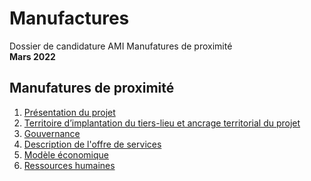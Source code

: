 # Manufactures
Dossier de candidature AMI Manufatures de proximité      
**Mars 2022**  

## **Manufatures de proximité**
1. [Présentation du projet](presentation_projet.md)  
2. [Territoire d’implantation du tiers-lieu et ancrage territorial du projet](territoire.md)
3. [Gouvernance](gouvernance.md)  
4. [Description de l'offre de services](offre.md)  
5. [Modèle économique](modele_eco.md)  
6. [Ressources humaines](res_h.md)  
